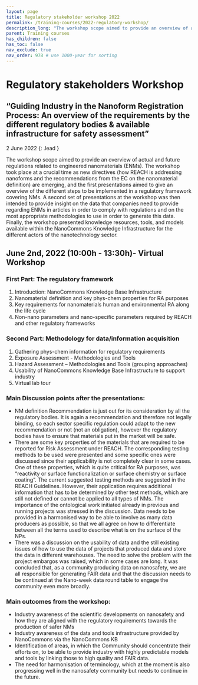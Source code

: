 ```yaml
---
layout: page
title: Regulatory stakeholder workshop 2022
permalink: /training-courses/2022-regulatory-workshop/
description_long: "The workshop scope aimed to provide an overview of actual and future regulations related to engineered nanomaterials (ENMs)."
parent: Training courses
has_children: false
has_toc: false
nav_exclude: true
nav_order: 978 # use 1000-year for sorting
---
```


<script type="application/ld+json">
{
  "@context": "http://schema.org",
  "@type": "Course",
  "http://purl.org/dc/terms/conformsTo": {
    "@id": "https://bioschemas.org/profiles/Course/0.9-DRAFT-2020_12_08",
    "@type": "CreativeWork"
  },
  "inLanguage": "en-gb",
  "name": "NanoCommons User Guidance Handbook",
  "url": "https://nanocommons.github.io/user-handbook/2021-regulatory-workshop/",
  "publisher": {
    "@type": "Organization",
    "name": "GitHub"
  },
  "copyrightYear": "2022",
  "description": "The workshop scope aimed to provide an overview of actual and future regulations related to engineered nanomaterials (ENMs).",
  "keywords": "nanotechnology, regulation, risk assessment"
}
</script>

# Regulatory stakeholders Workshop 
## “Guiding Industry in the Nanoform Registration Process: An overview of the requirements by the different regulatory bodies & available infrastructure for safety assessment”
2 June 2022
{: .lead }

The workshop scope aimed to provide an overview of actual and future regulations related to engineered nanomaterials (ENMs). The workshop took place at a crucial time as new directives (how REACH is addressing nanoforms and the recommendations from the EC on the nanomaterial definition) are emerging, and the first presentations aimed to give an overview of the different steps to be implemented in a regulatory framework covering NMs. A second set of presentations at the workshop was then intended to provide insight on the data that companies need to provide regarding ENMs in articles in order to comply with regulations and on the most appropriate methodologies to use in order to generate this data. Finally, the workshop presented knowledge resources, tools, and models available within the NanoCommons Knowledge Infrastructure for the different actors of the nanotechnology sector.

## June 2nd, 2022 (10:00h - 13:30h)- Virtual Workshop
### First Part: The regulatory framework
1. Introduction: NanoCommons Knowledge Base Infrastructure
2. Nanomaterial definition and key phys-chem properties for RA purposes
3. Key requirements for nanomaterials human and environmental RA along the life cycle
4. Non-nano parameters and nano-specific parameters required by REACH and other regulatory frameworks

### Second Part: Methodology for data/information acquisition
1. Gathering phys-chem information for regulatory requirements
2. Exposure Assessment - Methodologies and Tools
3. Hazard Assessment – Methodologies and Tools (grouping approaches)
4. Usability of NanoCommons Knowledge Base Infrastructure to support industry
5. Virtual lab tour

### Main Discussion points after the presentations:
- NM definition Recommendation is just out for its consideration by all the regulatory bodies. It is again a recommendation and therefore not legally binding, so each sector specific regulation could adapt to the new recommendation or not (not an obligation), however the regulatory bodies have to ensure that materials put in the market will be safe.
- There are some key properties of the materials that are required to be reported for Risk Assessment under REACH. The corresponding testing methods to be used were presented and some specific ones were discussed since their applicability  is not completely clear in some cases. One of these properties, which is quite critical for RA purposes, was “reactivity or surface functionalization or surface chemistry or surface coating”. The current suggested testing methods are suggested in the REACH Guidelines. However, their application requires additional information that has to be determined by other test methods, which are still not defined or cannot be applied to all types of NMs. The importance of the ontological work initiated already in previous and running projects was stressed in the discussion. Data needs to be provided in a harmonised way to be able to involve as many data producers as possible, so that we all agree on how to differentiate between all the terms used to describe what is on the surface of the NPs.
- There was a discussion on the usability of data and the still existing issues of how to use the data of projects that produced data and store the data in different warehouses. The need to solve the problem with the project embargos was raised, which in some cases are long. It was concluded that, as a community producing data on nanosafety, we are all responsible for generating FAIR data and that the discussion needs to be continued at the Nano-week data round table to engage the community even more broadly.

### Main outcomes from the workshop:
- Industry awareness of the scientific developments on nanosafety and how they are aligned with the regulatory requirements towards the production of safer NMs 
- Industry awareness of the data and tools infrastructure provided by NanoCommons via the NanoCommons KB
- Identification of areas, in which the Community should concentrate their efforts on,  to be able to provide industry with highly predictable models and tools by linking those to high quality and FAIR data.
- The need for harmonisation of terminology, which at the moment is also progressing well in the nanosafety community but needs to continue in the future.



